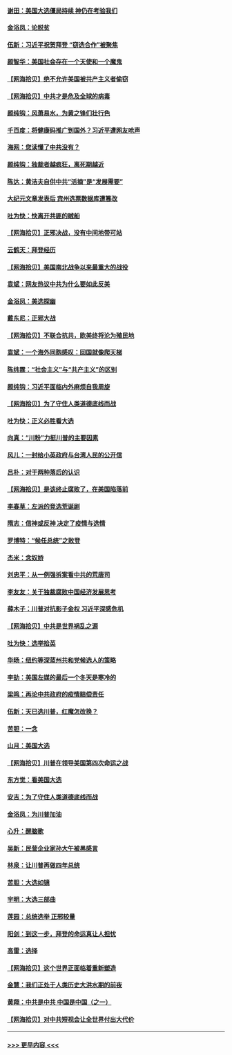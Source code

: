 #### [谢田：美国大选僵局持续 神仍在考验我们](../pages/nsc993/n12577432.md?t=11270251) 
#### [金浴凤：论脱贫](../pages/nsc993/n12576386.md?t=11270251) 
#### [伍新：习近平祝贺拜登 “窃选合作”被聚焦](../pages/nsc993/n12576358.md?t=11270251) 
#### [颜智华：美国社会存在一个天使和一个魔鬼](../pages/nsc993/n12574299.md?t=11270251) 
#### [【网海拾贝】绝不允许美国被共产主义者偷窃](../pages/nsc993/n12573396.md?t=11270251) 
#### [【网海拾贝】中共才是危及全球的病毒](../pages/nsc993/n12571204.md?t=11270251) 
#### [颜纯钩：风萧易水，为黄之锋们壮行色](../pages/nsc993/n12571487.md?t=11270251) 
#### [千百度：将健康码推广到国外？习近平遭网友呛声](../pages/nsc993/n12570808.md?t=11270251) 
#### [海网：您读懂了中共没有？](../pages/nsc993/n12570487.md?t=11270251) 
#### [颜纯钩：独裁者越疯狂，离死期越近](../pages/nsc993/n12569055.md?t=11270251) 
#### [陈达：黄洁夫自供中共“活摘”是“发展需要”](../pages/nsc993/n12568541.md?t=11270251) 
#### [大纪元文章发表后 宾州选票数据库遭篡改](../pages/nsc993/n12568105.md?t=11270251) 
#### [吐为快：快离开共匪的贼船](../pages/nsc993/n12568462.md?t=11270251) 
#### [【网海拾贝】正邪决战，没有中间地带可站](../pages/nsc993/n12568439.md?t=11270251) 
#### [云鹤天：拜登经历](../pages/nsc993/n12567294.md?t=11270251) 
#### [【网海拾贝】美国南北战争以来最重大的战役](../pages/nsc993/n12567247.md?t=11270251) 
#### [袁斌：网友热议中共为什么要如此反美](../pages/nsc993/n12567162.md?t=11270251) 
#### [金浴凤：美选探幽](../pages/nsc993/n12567147.md?t=11270251) 
#### [戴东尼：正邪大战](../pages/nsc993/n12567033.md?t=11270251) 
#### [【网海拾贝】不联合抗共，欧美终将沦为殖民地](../pages/nsc993/n12565068.md?t=11270251) 
#### [袁斌：一个海外同胞感叹：回国就像爬天梯](../pages/nsc993/n12564986.md?t=11270251) 
#### [陈纬霆：“社会主义”与“共产主义”的区别](../pages/nsc993/n12562417.md?t=11270251) 
#### [颜纯钩：习近平面临内外麻烦自我周旋](../pages/nsc993/n12563356.md?t=11270251) 
#### [【网海拾贝】为了守住人类道德底线而战](../pages/nsc993/n12562542.md?t=11270251) 
#### [吐为快：正义必胜看大选](../pages/nsc993/n12561967.md?t=11270251) 
#### [向真：“川粉”力挺川普的主要因素](../pages/nsc993/n12560774.md?t=11270251) 
#### [风儿：一封给小英政府与台湾人民的公开信](../pages/nsc993/n12560581.md?t=11270251) 
#### [吕朴：对于两种落后的认识](../pages/nsc993/n12560492.md?t=11270251) 
#### [【网海拾贝】是该终止腐败了，在美国陷落前](../pages/nsc993/n12559936.md?t=11270251) 
#### [李春草：左派的竞选荒诞剧](../pages/nsc993/n12558380.md?t=11270251) 
#### [隋志：信神或反神 决定了疫情与选情](../pages/nsc993/n12558255.md?t=11270251) 
#### [罗博特：“候任总统”之败登](../pages/nsc993/n12558189.md?t=11270251) 
#### [杰米：念奴娇](../pages/nsc993/n12558174.md?t=11270251) 
#### [刘忠平：从一例强拆案看中共的荒唐司](../pages/nsc993/n12558036.md?t=11270251) 
#### [李友友：关于独裁腐败中国经济发展思考](../pages/nsc993/n12558004.md?t=11270251) 
#### [薛木子：川普对抗影子金权 习近平深感危机](../pages/nsc993/n12557342.md?t=11270251) 
#### [【网海拾贝】中共是世界祸乱之源](../pages/nsc993/n12555353.md?t=11270251) 
#### [吐为快：选举拾英](../pages/nsc993/n12555041.md?t=11270251) 
#### [华旸：纽约等深蓝州共和党候选人的策略](../pages/nsc993/n12554309.md?t=11270251) 
#### [李劼：美国左媒的最后一个冬天是寒冷的](../pages/nsc993/n12552947.md?t=11270251) 
#### [梁鸣：再论中共政府的疫情赔偿责任](../pages/nsc993/n12553012.md?t=11270251) 
#### [伍新：天已选川普，红魔怎改换？](../pages/nsc993/n12552970.md?t=11270251) 
#### [苦胆：一念](../pages/nsc993/n12552957.md?t=11270251) 
#### [山月：美国大选](../pages/nsc993/n12552446.md?t=11270251) 
#### [【网海拾贝】川普在领导美国第四次命运之战](../pages/nsc993/n12551973.md?t=11270251) 
#### [东方觉：看美国大选](../pages/nsc993/n12551647.md?t=11270251) 
#### [安吉：为了守住人类道德底线而战](../pages/nsc993/n12551111.md?t=11270251) 
#### [金浴凤：为川普加油](../pages/nsc993/n12551085.md?t=11270251) 
#### [心升：醒脑歌](../pages/nsc993/n12550984.md?t=11270251) 
#### [吴新：民营企业家孙大午被黑感言](../pages/nsc993/n12550656.md?t=11270251) 
#### [林泉：让川普再做四年总统](../pages/nsc993/n12550640.md?t=11270251) 
#### [苦胆：大选如镜](../pages/nsc993/n12550630.md?t=11270251) 
#### [宇明：大选三部曲](../pages/nsc993/n12550603.md?t=11270251) 
#### [莲园：总统选举 正邪较量](../pages/nsc993/n12550594.md?t=11270251) 
#### [阳剑：到这一步，拜登的命运真让人担忧](../pages/nsc993/n12549093.md?t=11270251) 
#### [高雷：选择](../pages/nsc993/n12549087.md?t=11270251) 
#### [【网海拾贝】这个世界正面临着重新塑造](../pages/nsc993/n12548326.md?t=11270251) 
#### [金慧：我们正处于人类历史大洪水期的前夜](../pages/nsc993/n12547914.md?t=11270251) 
#### [黄翔：中共是中共 中国是中国（之一）](../pages/nsc993/n12547576.md?t=11270251) 
#### [【网海拾贝】对中共短视会让全世界付出大代价](../pages/nsc993/n12546043.md?t=11270251) 

----
#### [ >>> 更早内容 <<< ](../indexes/nsc993-earlier.md)
